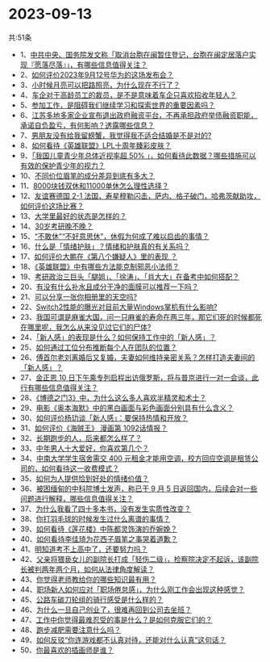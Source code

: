 # 2023-09-13
共:51条
- 1、[中共中央、国务院发文称「取消台胞在闽暂住登记，台胞在闽定居落户实现『愿落尽落』」，有哪些信息值得关注？](https://www.zhihu.com/question/621690916)
- 2、[如何评价2023年9月12号华为的这场发布会？](https://www.zhihu.com/question/621666836)
- 3、[小时候月亮可以把路照亮，为什么现在不行了？](https://www.zhihu.com/question/615203708)
- 4、[车企对于高龄员工的裁员，是不是意味着车企只喜欢招收年轻人？](https://www.zhihu.com/question/619481358)
- 5、[参加工作，是阻碍我们继续学习和探索世界的重要因素吗？](https://www.zhihu.com/question/620468431)
- 6、[江苏多地多家企业宣布退出政府融资平台，不再承担政府举债融资职能，承诺自负盈亏，有何影响？透露哪些信息？](https://www.zhihu.com/question/621704641)
- 7、[男朋友没有给我留螃蟹，我觉得我不适合结婚是不是对的?](https://www.zhihu.com/question/621328168)
- 8、[如何看待《英雄联盟》LPL十周年臻彩皮肤？](https://www.zhihu.com/question/621767714)
- 9、[「我国儿童青少年总体近视率超 50% 」，如何看待此数据？哪些措施可以有效的保护青少年的视力？](https://www.zhihu.com/question/621618839)
- 10、[不同价位眉笔的成分差异到底有多大？](https://www.zhihu.com/question/621636268)
- 11、[8000块钱双休和11000单休怎么理性选择？](https://www.zhihu.com/question/621690282)
- 12、[友谊赛德国 2-1 法国，寿星穆勒闪击，萨内、格子破门，哈弗茨献助攻，如何评价这场比赛？](https://www.zhihu.com/question/621791332)
- 13、[大学里最好的状态是怎样的？](https://www.zhihu.com/question/373998266)
- 14、[30岁考研晚不晚？](https://www.zhihu.com/question/557604897)
- 15、[“不敢休”“不好意思休”，休假为何成了难以启齿的事情？](https://www.zhihu.com/question/621472963)
- 16、[什么是「情绪护肤」？情绪和护肤真的有关系吗？](https://www.zhihu.com/question/621483258)
- 17、[如何评价大鹏在《第八个嫌疑人》里的表现 ？](https://www.zhihu.com/question/621075668)
- 18、[《英雄联盟》中有哪些方法能克制邪恶小法师？](https://www.zhihu.com/question/620740412)
- 19、[考研政治三巨头「腿姐」、「徐涛」、「肖大大」在备考中如何搭配？](https://www.zhihu.com/question/619843841)
- 20、[有没有什么补水且成分干净的面膜可以推荐一下吗？](https://www.zhihu.com/question/619887756)
- 21、[可以分享一张你相册里的天空吗?](https://www.zhihu.com/question/617103481)
- 22、[Switch2性能的曝光对目前大量Windows掌机有什么影响?](https://www.zhihu.com/question/621327755)
- 23、[我国可谓是麻雀大国，问一只麻雀的寿命在两三年，那它们死的时候都死在哪里呢，我怎么从来没见过它们的尸体?](https://www.zhihu.com/question/40031505)
- 24、[「新人感」的表现是什么？如何保持工作中的「新人感」？](https://www.zhihu.com/question/620631189)
- 25、[如何通过工位分布推断每个人在团队的位置？](https://www.zhihu.com/question/621501858)
- 26、[傅首尔老刘离婚后又复婚，夫妻如何维持亲密关系？怎样打造夫妻间的「新人感」？](https://www.zhihu.com/question/621697974)
- 27、[金正恩 10 日下午乘专列启程出访俄罗斯，将与普京进行一对一会谈，此行有哪些信息值得关注？](https://www.zhihu.com/question/621528026)
- 28、[《博德之门3》中，为什么这么多人喜欢半精灵和术士？](https://www.zhihu.com/question/621309434)
- 29、[电影《奥本海默》中的黑白画面与彩色画面分别具有什么含义？](https://www.zhihu.com/question/620928849)
- 30、[如何评价杨玏谈「新人感」：要保持热情和开放？](https://www.zhihu.com/question/620632731)
- 31、[如何评价《海贼王》 漫画第 1092话情报？](https://www.zhihu.com/question/621766079)
- 32、[长期跑步的人，后来都怎么样了？](https://www.zhihu.com/question/271697398)
- 33、[中年男人十大爱好，你喜欢第几个？](https://www.zhihu.com/question/616695515)
- 34、[中南大学学生宿舍需交 400 元租金才能用空调，校方回应空调是租赁公司的，如何看待这一收费模式？](https://www.zhihu.com/question/621499400)
- 35、[如何为人提供恰到好处的情绪价值？](https://www.zhihu.com/question/577187416)
- 36、[被困缅甸的中科院博士发声，称已于 9 月 5 日返回国内，后续会对一些问题进行解释，哪些信息值得关注？](https://www.zhihu.com/question/621617850)
- 37、[为什么我看了四十多本书，没有发生实质性改变？](https://www.zhihu.com/question/621490937)
- 38、[你打羽毛球的时候发生过什么离谱的事情？](https://www.zhihu.com/question/499440466)
- 39、[如何看待《莲花楼》中陈都灵饰演的乔婉娩？](https://www.zhihu.com/question/616310570)
- 40、[如何看待李佳琦为花西子眉笔之事哭着道歉？](https://www.zhihu.com/question/621553216)
- 41、[明知道考不上高中了，还要努力吗？](https://www.zhihu.com/question/620796401)
- 42、[父亲将猥亵女儿的副院长打成「轻伤二级」，检察院决定不起诉，该副院长被判两年两个月，如何从法律角度解读？](https://www.zhihu.com/question/621502497)
- 43、[你觉得老师教给你的哪些知识最有用？](https://www.zhihu.com/question/621125769)
- 44、[职场新人如何应对「职场倦怠感」，为什么刚工作会出现这种感觉？](https://www.zhihu.com/question/620979940)
- 45、[公路车碳刀轮组的骑行感受是什么样的？](https://www.zhihu.com/question/616740471)
- 46、[为什么一旦自己创业了，很难再回到公司去坐班？](https://www.zhihu.com/question/47342018)
- 47、[工作中你觉得最难忍受的事是什么？是如何克服它们的？](https://www.zhihu.com/question/620916337)
- 48、[跑步减肥需要注意什么吗？](https://www.zhihu.com/question/619294704)
- 49、[如何反驳“你连游戏都不认真对待，还能对什么认真”这句话？](https://www.zhihu.com/question/621538161)
- 50、[你最喜欢的插画师是谁？](https://www.zhihu.com/question/491885658)